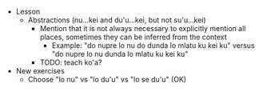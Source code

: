 * Lesson
    * Abstractions (nu...kei and du'u...kei, but not su'u...kei)
      * Mention that it is not always necessary to explicitly mention all places, sometimes they can be inferred from the context
        * Example: "do nupre lo nu do dunda lo mlatu ku kei ku" versus "do nupre lo nu dunda lo mlatu ku kei ku"
      * TODO: teach ko'a?
* New exercises
    * Choose "lo nu" vs "lo du'u" vs "lo se du'u" (OK)
